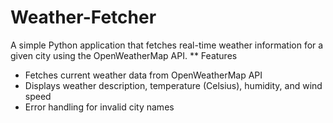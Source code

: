 # Weather-Fetcher
A simple Python application that fetches real-time weather information for a given city using the OpenWeatherMap API.
** Features
- Fetches current weather data from OpenWeatherMap API
- Displays weather description, temperature (Celsius), humidity, and wind speed
- Error handling for invalid city names 
